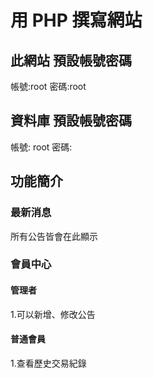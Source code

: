 # 用 PHP 撰寫網站

## 此網站 預設帳號密碼
帳號:root
密碼:root

## 資料庫 預設帳號密碼
帳號: root
密碼: 

## 功能簡介

### 最新消息
所有公告皆會在此顯示

### 會員中心

#### 管理者

1.可以新增、修改公告

#### 普通會員

1.查看歷史交易紀錄
